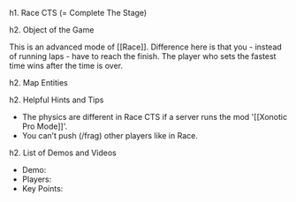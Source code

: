 h1. Race CTS (= Complete The Stage)

h2. Object of the Game

This is an advanced mode of [[Race]]. Difference here is that you - instead of running laps - have to reach the finish. The player who sets the fastest time wins after the time is over.

h2. Map Entities

<Insert Map Entities here>

h2. Helpful Hints and Tips

-	The physics are different in Race CTS if a server runs the mod '[[Xonotic Pro Mode]]'.
-	You can’t push (/frag) other players like in Race.

h2. List of Demos and Videos

* Demo: <Insert Demo or Video Here>
* Players: <Insert Player Names Here>
* Key Points: <Insert key points in match here>
